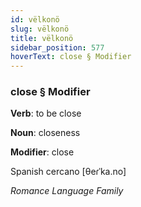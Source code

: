 ```yaml
---
id: vëlkonö
slug: vëlkonö
title: vëlkonö
sidebar_position: 577
hoverText: close § Modifier
---
```


### close § Modifier

**Verb**: to be close

**Noun**: closeness

**Modifier**: close

Spanish cercano [θeɾˈka.no]

*Romance Language Family*